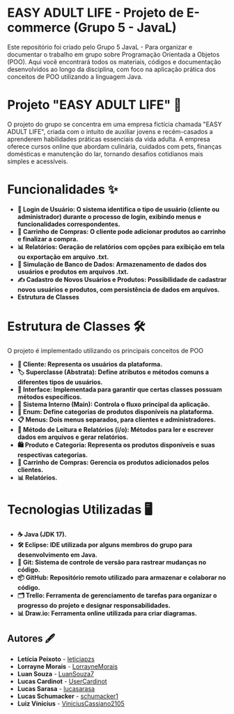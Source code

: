 # EASY ADULT LIFE - Projeto de E-commerce (Grupo 5 - JavaL)

Este repositório foi criado pelo Grupo 5 JavaL - Para organizar e documentar o trabalho em grupo sobre Programação Orientada a Objetos (POO). 
Aqui você encontrará todos os materiais, códigos e documentação desenvolvidos ao longo da disciplina, com foco na aplicação prática dos 
conceitos de POO utilizando a linguagem Java.

# Projeto "EASY ADULT LIFE" 📜
O projeto do grupo se concentra em uma empresa fictícia chamada "EASY ADULT LIFE", criada com o intuito de auxiliar jovens e recém-casados 
a aprenderem habilidades práticas essenciais da vida adulta. A empresa oferece cursos online que abordam culinária, cuidados com pets, 
finanças domésticas e manutenção do lar, tornando desafios cotidianos mais simples e acessíveis.

# Funcionalidades ✨
- **🔑 Login de Usuário: O sistema identifica o tipo de usuário (cliente ou administrador) durante o processo de login, exibindo menus e 
funcionalidades correspondentes.**
- **🛒 Carrinho de Compras: O cliente pode adicionar produtos ao carrinho e finalizar a compra.**
- **📊 Relatórios: Geração de relatórios com opções para exibição em tela ou exportação em arquivo .txt.**
- **📂 Simulação de Banco de Dados: Armazenamento de dados dos usuários e produtos em arquivos .txt.**
- **✍️ Cadastro de Novos Usuários e Produtos: Possibilidade de cadastrar novos usuários e produtos, com persistência de dados em arquivos.**
- **Estrutura de Classes**

# Estrutura de Classes 🛠️
 O projeto é implementado utilizando os principais conceitos de POO
- **👤 Cliente: Representa os usuários da plataforma.**
- **🏷️ Superclasse (Abstrata): Define atributos e métodos comuns a diferentes tipos de usuários.**
- **🔄 Interface: Implementada para garantir que certas classes possuam métodos específicos.**
- **🔑 Sistema Interno (Main): Controla o fluxo principal da aplicação.**
- **📜 Enum: Define categorias de produtos disponíveis na plataforma.**
- **📋 Menus: Dois menus separados, para clientes e administradores.**
- **📄 Método de Leitura e Relatórios (i/o): Métodos para ler e escrever dados em arquivos e gerar relatórios.**
- **🛍️ Produto e Categoria: Representa os produtos disponíveis e suas respectivas categorias.**
- **🛒 Carrinho de Compras: Gerencia os produtos adicionados pelos clientes.**
- **📊 Relatórios.**

# Tecnologias Utilizadas 🖥️
- **☕  Java (JDK 17).**
- **🛠️ Eclipse: IDE utilizada por alguns membros do grupo para desenvolvimento em Java.**
- **🐙 Git: Sistema de controle de versão para rastrear mudanças no código.**
- **📦 GitHub: Repositório remoto utilizado para armazenar e colaborar no código.**
- **🗂️ Trello: Ferramenta de gerenciamento de tarefas para organizar o progresso do projeto e designar responsabilidades.**
- **📊 Draw.io: Ferramenta online utilizada para criar diagramas.**

## Autores 🖋️
- **Letícia Peixoto** - [leticiapzs](https://github.com/leticiapzs)
- **Lorrayne Morais** - [LorrayneMorais](https://github.com/LorrayneMorais)
- **Luan Souza** - [LuanSouza7](https://github.com/LuanSouza7)
- **Lucas Cardinot** - [UserCardinot](https://github.com/UserCardinot)
- **Lucas Sarasa** - [lucasarasa](https://github.com/lucasarasa)
- **Lucas Schumacker** - [schumacker1](https://github.com/schumacker1)
- **Luiz Vinicius** - [ViniciusCassiano2105](https://github.com/ViniciusCassiano2105)

